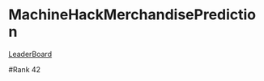# MachineHackMerchandisePrediction

[LeaderBoard](https://www.machinehack.com/hackathons/merchandise_popularity_prediction_challenge/leaderboard)

#Rank 42

